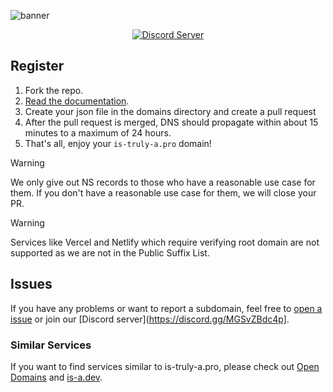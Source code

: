 ![banner](./assets/banner.png)
<p align="center">
   <a href="https://discord.gg/MGSvZBdc4p"><img alt="Discord Server" src="https://invidget.switchblade.xyz/MGSvZBdc4p"></a>
</p>

## Register
1. Fork the repo.
2. [Read the documentation](https://docs.is-truly-a.pro).
3. Create your json file in the domains directory and create a pull request 
4. After the pull request is merged, DNS should propagate within about 15 minutes to a maximum of 24 hours.
5. That's all, enjoy your `is-truly-a.pro` domain!

> [!WARNING]
> We only give out NS records to those who have a reasonable use case for them. If you don't have a reasonable use case for them, we will close your PR.

> [!WARNING]
> Services like Vercel and Netlify which require verifying root domain are not supported as we are not in the Public Suffix List.

## Issues
If you have any problems or want to report a subdomain, feel free to [open a issue](https://github.com/is-truly-a-pro/register/issues/new/choose) or join our [Discord server](https://discord.gg/MGSvZBdc4p].

### Similar Services
If you want to find services similar to is-truly-a.pro, please check out [Open Domains](https://github.com/open-domains/register) and [is-a.dev](https://github.com/is-a-dev/register).
